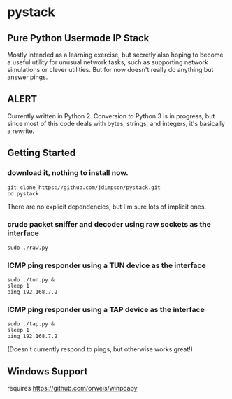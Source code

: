 # pystack
## Pure Python Usermode IP Stack

Mostly intended as a learning exercise, but secretly also hoping to become a useful utility for unusual network tasks, such as supporting network simulations or clever utilities. But for now doesn't really do anything but answer pings.

## ALERT
Currently written in Python 2. Conversion to Python 3 is in progress, but since most of this code deals with bytes, strings, and integers, it's basically a rewrite.

## Getting Started

### download it, nothing to install now.
	git clone https://github.com/jdimpson/pystack.git
	cd pystack

There are no explicit dependencies, but I'm sure lots of implicit ones.

### crude packet sniffer and decoder using raw sockets as the interface
	sudo ./raw.py

### ICMP ping responder using a TUN device as the interface
	sudo ./tun.py &
	sleep 1
	ping 192.168.7.2

### ICMP ping responder using a TAP device as the interface
	sudo ./tap.py &
	sleep 1
	ping 192.168.7.2

(Doesn't currently respond to pings, but otherwise works great!)

## Windows Support
requires https://github.com/orweis/winpcapy
